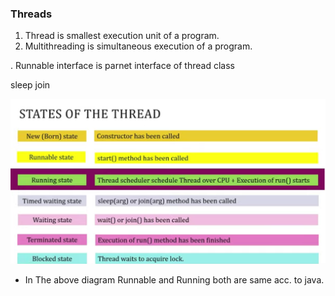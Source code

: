 ### Threads 
1. Thread is smallest execution unit of a program.
2. Multithreading is simultaneous execution of a program.

. Runnable interface is parnet interface of thread class

sleep
join

![alt text](image.png)
* In The above diagram Runnable and Running both are same acc. to java.